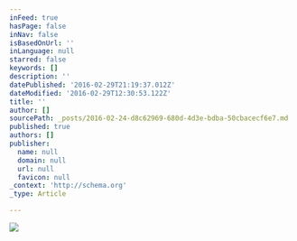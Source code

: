 ```yaml
---
inFeed: true
hasPage: false
inNav: false
isBasedOnUrl: ''
inLanguage: null
starred: false
keywords: []
description: ''
datePublished: '2016-02-29T21:19:37.012Z'
dateModified: '2016-02-29T12:30:53.122Z'
title: ''
author: []
sourcePath: _posts/2016-02-24-d8c62969-680d-4d3e-bdba-50cbacecf6e7.md
published: true
authors: []
publisher:
  name: null
  domain: null
  url: null
  favicon: null
_context: 'http://schema.org'
_type: Article

---
```

![](https://the-grid-user-content.s3-us-west-2.amazonaws.com/1050b717-d7f3-444b-82a3-0d05510bcb56.jpg)